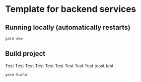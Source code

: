 # Template for backend services

## Running locally (automatically restarts)

```
yarn dev
```

## Build project
Test Test Test Test Test Test Test Test Test tesst test
```
yarn build
```
